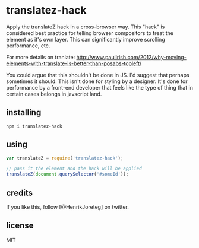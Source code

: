 # translatez-hack

Apply the translateZ hack in a cross-browser way. This "hack" is considered best practice for telling browser compositors to treat the element as it's own layer. This can significantly improve scrolling performance, etc.

For more details on tranlate: http://www.paulirish.com/2012/why-moving-elements-with-translate-is-better-than-posabs-topleft/   

You could argue that this shouldn't be done in JS. I'd suggest that perhaps sometimes it should. This isn't done for styling by a designer. It's done for performance by a front-end developer that feels like the type of thing that in certain cases belongs in javscript land.

## installing

```
npm i translatez-hack
```

## using

```js
var translateZ = require('translatez-hack');

// pass it the element and the hack will be applied
translateZ(document.querySelector('#someId'));
```

## credits

If you like this, follow [@HenrikJoreteg] on twitter.

## license

MIT
